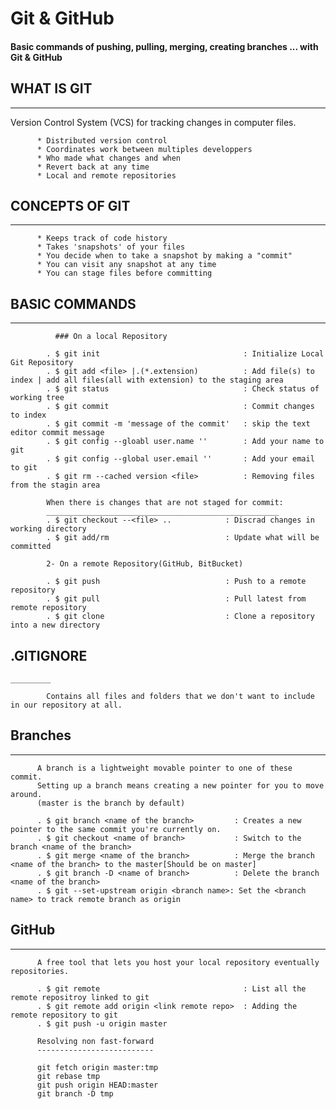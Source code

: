 # Git & GitHub

#### Basic commands of pushing, pulling, merging, creating branches ... with Git & GitHub

## WHAT IS GIT
   ___________

Version Control System (VCS) for tracking changes in computer files.

          * Distributed version control
          * Coordinates work between multiples developpers
          * Who made what changes and when
          * Revert back at any time
          * Local and remote repositories

## CONCEPTS OF GIT
  ________________

          * Keeps track of code history
          * Takes 'snapshots' of your files
          * You decide when to take a snapshot by making a "commit"
          * You can visit any snapshot at any time
          * You can stage files before committing

## BASIC COMMANDS
  _______________
              ### On a local Repository

            . $ git init                                : Initialize Local Git Repository
            . $ git add <file> |.(*.extension)          : Add file(s) to index | add all files(all with extension) to the staging area
            . $ git status                              : Check status of working tree
            . $ git commit                              : Commit changes to index
            . $ git commit -m 'message of the commit'   : skip the text editor commit message
            . $ git config --gloabl user.name ''        : Add your name to git
            . $ git config --global user.email ''       : Add your email to git
            . $ git rm --cached version <file>          : Removing files from the stagin area

            When there is changes that are not staged for commit:
            ____________________________________________________
            . $ git checkout --<file> ..            : Discrad changes in working directory
            . $ git add/rm                          : Update what will be committed

            2- On a remote Repository(GitHub, BitBucket)

            . $ git push                            : Push to a remote repository
            . $ git pull                            : Pull latest from remote repository
            . $ git clone                           : Clone a repository into a new directory

## .GITIGNORE
    _________

            Contains all files and folders that we don't want to include in our repository at all.

## Branches
   _________

          A branch is a lightweight movable pointer to one of these commit.
          Setting up a branch means creating a new pointer for you to move around.
          (master is the branch by default)

          . $ git branch <name of the branch>         : Creates a new pointer to the same commit you're currently on.
          . $ git checkout <name of branch>           : Switch to the branch <name of the branch>
          . $ git merge <name of the branch>          : Merge the branch <name of the branch> to the master[Should be on master]
          . $ git branch -D <name of branch>          : Delete the branch <name of the branch>
          . $ git --set-upstream origin <branch name>: Set the <branch name> to track remote branch as origin

## GitHub
   ______

          A free tool that lets you host your local repository eventually repositories.

          . $ git remote                                : List all the remote repositroy linked to git
          . $ git remote add origin <link remote repo>  : Adding the remote repository to git
          . $ git push -u origin master

          Resolving non fast-forward
          --------------------------

          git fetch origin master:tmp
          git rebase tmp
          git push origin HEAD:master
          git branch -D tmp

